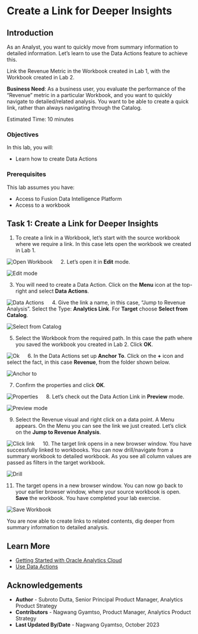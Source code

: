 # Create a Link for Deeper Insights

## Introduction

As an Analyst, you want to quickly move from summary information to detailed information. Let’s learn to use the Data Actions feature to achieve this.

Link the Revenue Metric in the Workbook created in Lab 1, with the Workbook created in Lab 2.

**Business Need**: As a business user, you evaluate the performance of the “Revenue” metric in a particular Workbook, and you want to quickly navigate to detailed/related analysis. You want to be able to create a quick link, rather than always navigating through the Catalog.

Estimated Time: 10 minutes

### Objectives

In this lab, you will:
* Learn how to create Data Actions

### Prerequisites

This lab assumes you have:
* Access to Fusion Data Intelligence Platform
* Access to a workbook

## Task 1: Create a Link for Deeper Insights

1. To create a link in a Workbook, let’s start with the source workbook where we require a link. In this case lets open the workbook we created in Lab 1.

  ![Open Workbook](./images/open-workbook.png)
 
2. Let’s open it in **Edit** mode.

  ![Edit mode](./images/edit-mode.png)

3. You will need to create a Data Action. Click on the **Menu** icon at the top-right and select **Data Actions**.

  ![Data Actions](./images/data-action.png)
 
4. Give the link a name, in this case, “Jump to Revenue Analysis”. Select the Type: **Analytics Link**. For **Target** choose **Select from Catalog**.

  ![Select from Catalog](./images/select-catalog.png)

5. Select the Workbook from the required path. In this case the path where you saved the workbook you created in Lab 2. Click **OK**.

  ![Ok](./images/ok.png)
 
6. In the Data Actions set up **Anchor To**. Click on the **+** icon and select the fact, in this case **Revenue**, from the folder shown below.

  ![Anchor to](./images/anchor-to.png)

7. Confirm the properties and click **OK**.

  ![Properties](./images/properties.png)
 
8. Let’s check out the Data Action Link in **Preview** mode.

  ![Preview mode](./images/preview.png)

9. Select the Revenue visual and right click on a data point. A Menu appears. On the Menu you can see the link we just created. Let’s click on the **Jump to Revenue Analysis**.

  ![Click link](./images/click-link.png)
 
10. The target link opens in a new browser window. You have successfully linked to workbooks. You can now drill/navigate from a summary workbook to detailed workbook. As you see all column values are passed as filters in the target workbook.

  ![Drill](./images/drill.png)

11. The target opens in a new browser window. You can now go back to your earlier browser window, where your source workbook is open. **Save** the workbook. You have completed your lab exercise.

  ![Save Workbook](./images/save-workbook.png)


You are now able to create links to related contents, dig deeper from summary information to detailed analysis.


## Learn More
* [Getting Started with Oracle Analytics Cloud](https://docs.oracle.com/en/cloud/paas/analytics-cloud/acsgs/what-is-oracle-analytics-cloud.html#GUID-E68C8A55-1342-43BB-93BC-CA24E353D873)
* [Use Data Actions](https://docs.oracle.com/en/cloud/paas/analytics-cloud/acubi/use-data-actions.html#GUID-7AACD0C9-9CC1-430D-BB0F-66513BD138CE)


## Acknowledgements
* **Author** - Subroto Dutta, Senior Principal Product Manager, Analytics Product Strategy
* **Contributors** - Nagwang Gyamtso, Product Manager, Analytics Product Strategy
* **Last Updated By/Date** - Nagwang Gyamtso, October 2023
